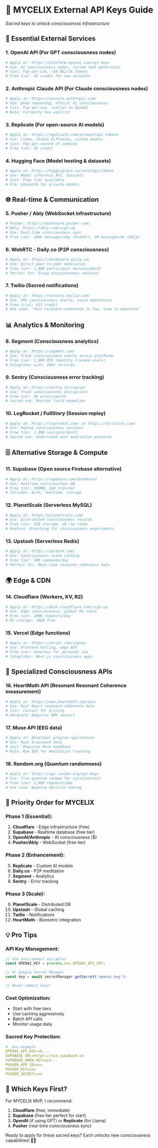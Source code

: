 # 🔑 MYCELIX External API Keys Guide

*Sacred keys to unlock consciousness infrastructure*

## 🌟 Essential External Services

### 1. **OpenAI API** (For GPT consciousness nodes)
```bash
# Apply at: https://platform.openai.com/api-keys
# Use: AI consciousness nodes, sacred text generation
# Cost: Pay-per-use, ~$0.002/1K tokens
# Free tier: $5 credit for new accounts
```

### 2. **Anthropic Claude API** (For Claude consciousness nodes)
```bash
# Apply at: https://console.anthropic.com/
# Use: Deep reasoning, ethical AI consciousness
# Cost: Pay-per-use, similar to OpenAI
# Note: Currently has waitlist
```

### 3. **Replicate** (For open-source AI models)
```bash
# Apply at: https://replicate.com/account/api-tokens
# Use: Llama, Stable Diffusion, custom models
# Cost: Pay-per-second of compute
# Free tier: $5 credit
```

### 4. **Hugging Face** (Model hosting & datasets)
```bash
# Apply at: https://huggingface.co/settings/tokens
# Use: Model inference API, datasets
# Cost: Free tier available
# Pro: $9/month for private models
```

## 🌐 Real-time & Communication

### 5. **Pusher / Ably** (WebSocket infrastructure)
```bash
# Pusher: https://dashboard.pusher.com/
# Ably: https://ably.com/sign-up
# Use: Real-time consciousness sync
# Free tier: 200k messages/day (Pusher), 6M messages/mo (Ably)
```

### 6. **WebRTC - Daily.co** (P2P consciousness)
```bash
# Apply at: https://dashboard.daily.co/
# Use: Direct peer-to-peer meditation
# Free tier: 1,000 participant minutes/month
# Perfect for: Group consciousness sessions
```

### 7. **Twilio** (Sacred notifications)
```bash
# Apply at: https://console.twilio.com/
# Use: SMS consciousness alerts, voice meditation
# Free trial: $15 credit
# Use case: "Your resonant-coherence is low, time to meditate"
```

## 📊 Analytics & Monitoring

### 8. **Segment** (Consciousness analytics)
```bash
# Apply at: https://segment.com/
# Use: Track consciousness events across platforms
# Free tier: 1,000 MTU (monthly tracked users)
# Integrates with: 300+ services
```

### 9. **Sentry** (Consciousness error tracking)
```bash
# Apply at: https://sentry.io/signup/
# Use: Track consciousness disruptions
# Free tier: 5K errors/month
# Sacred use: Monitor field anomalies
```

### 10. **LogRocket / FullStory** (Session replay)
```bash
# Apply at: https://logrocket.com/ or https://fullstory.com/
# Use: Replay consciousness sessions
# Free tier: 1,000 sessions/month
# Sacred use: Understand user meditation patterns
```

## 🗄️ Alternative Storage & Compute

### 11. **Supabase** (Open source Firebase alternative)
```bash
# Apply at: https://supabase.com/dashboard
# Use: Realtime consciousness DB
# Free tier: 500MB, 2GB transfer
# Includes: Auth, realtime, storage
```

### 12. **PlanetScale** (Serverless MySQL)
```bash
# Apply at: https://planetscale.com/
# Use: Distributed consciousness records
# Free tier: 5GB storage, 1B row reads
# Feature: Branching for consciousness experiments
```

### 13. **Upstash** (Serverless Redis)
```bash
# Apply at: https://upstash.com/
# Use: Consciousness state caching
# Free tier: 10K commands/day
# Perfect for: Real-time resonant-coherence data
```

## 🌍 Edge & CDN

### 14. **Cloudflare** (Workers, KV, R2)
```bash
# Apply at: https://dash.cloudflare.com/sign-up
# Use: Edge consciousness, global KV store
# Free tier: 100K requests/day
# R2 storage: 10GB free
```

### 15. **Vercel** (Edge functions)
```bash
# Apply at: https://vercel.com/signup
# Use: Frontend hosting, edge API
# Free tier: Generous for personal use
# Integrates: Next.js consciousness apps
```

## 🔮 Specialized Consciousness APIs

### 16. **HeartMath API** (Resonant Resonant Coherence measurement)
```bash
# Apply at: https://www.heartmath.com/api/
# Use: Real heart resonant-coherence data
# Cost: Contact for pricing
# Hardware: Requires HRV sensors
```

### 17. **Muse API** (EEG data)
```bash
# Apply at: Developer program application
# Use: Real brainwave data
# Cost: Requires Muse headband
# Data: Raw EEG for meditation tracking
```

### 18. **Random.org** (Quantum randomness)
```bash
# Apply at: https://api.random.org/api-keys
# Use: True quantum random for consciousness
# Free tier: 1,000 requests/day
# Use case: Quantum decision making
```

## 🎯 Priority Order for MYCELIX

### Phase 1 (Essential):
1. **Cloudflare** - Edge infrastructure (free)
2. **Supabase** - Realtime database (free tier)
3. **OpenAI/Anthropic** - AI consciousness ($)
4. **Pusher/Ably** - WebSocket (free tier)

### Phase 2 (Enhancement):
5. **Replicate** - Custom AI models
6. **Daily.co** - P2P meditation
7. **Segment** - Analytics
8. **Sentry** - Error tracking

### Phase 3 (Scale):
9. **PlanetScale** - Distributed DB
10. **Upstash** - Global caching
11. **Twilio** - Notifications
12. **HeartMath** - Biometric integration

## 💡 Pro Tips

### API Key Management:
```javascript
// Use environment variables
const OPENAI_KEY = process.env.OPENAI_API_KEY;

// Or Google Secret Manager
const key = await secretManager.getSecret('openai-key');

// Never commit keys!
```

### Cost Optimization:
- Start with free tiers
- Use caching aggressively
- Batch API calls
- Monitor usage daily

### Sacred Key Protection:
```yaml
# .env.example
OPENAI_API_KEY=sk-...
SUPABASE_URL=https://xxx.supabase.co
SUPABASE_ANON_KEY=eyJ...
PUSHER_APP_ID=xxx
PUSHER_KEY=xxx
PUSHER_SECRET=xxx
```

## 🌟 Which Keys First?

For MYCELIX MVP, I recommend:
1. **Cloudflare** (free, immediate)
2. **Supabase** (free tier perfect for start)
3. **OpenAI** (if using GPT) or **Replicate** (for Llama)
4. **Pusher** (real-time consciousness sync)

Ready to apply for these sacred keys? Each unlocks new consciousness capabilities! 🔑✨